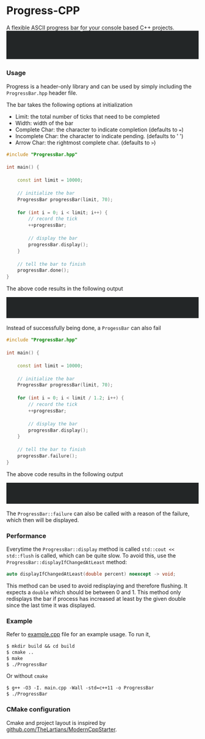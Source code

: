 Progress-CPP
===

A flexible ASCII progress bar for your console based C++ projects.
![](example/overview.gif)


### Usage
Progress is a header-only library and can be used by simply including the `ProgressBar.hpp` header file.

The bar takes the following options at initialization
- Limit: the total number of ticks that need to be completed
- Width: width of the bar
- Complete Char: the character to indicate completion (defaults to `=`)
- Incomplete Char: the character to indicate pending. (defaults to ' ')
- Arrow Char: the rightmost complete char. (defaults to `>`)

```c++
#include "ProgressBar.hpp"

int main() {

    const int limit = 10000;

    // initialize the bar
    ProgressBar progressBar(limit, 70);

    for (int i = 0; i < limit; i++) {
        // record the tick
        ++progressBar;

        // display the bar
        progressBar.display();
    }

    // tell the bar to finish
    progressBar.done();
}
```
The above code results in the following output

![](example/success.gif)


Instead of successfully being done, a `ProgessBar` can also fail
```c++
#include "ProgressBar.hpp"

int main() {

    const int limit = 10000;

    // initialize the bar
    ProgressBar progressBar(limit, 70);

    for (int i = 0; i < limit / 1.2; i++) {
        // record the tick
        ++progressBar;

        // display the bar
        progressBar.display();
    }

    // tell the bar to finish
    progressBar.failure();
}
```
The above code results in the following output

![](example/failure.gif)

The `ProgressBar::failure` can also be called with a reason of the failure, which then will be displayed.

### Performance
Everytime the `ProgressBar::display` method is called `std::cout << std::flush` is called, which can be quite slow.
To avoid this, use the `ProgressBar::displayIfChangedAtLeast` method:
```c++
auto displayIfChangedAtLeast(double percent) noexcept -> void;
```
This method can be used to avoid redisplaying and therefore flushing.
It expects a `double` which should be between 0 and 1.
This method only redisplays the bar if process has increased at least by the given double since the
last time it was displayed.

### Example
Refer to [example.cpp](example/src/example.cpp) file for an example usage. To run it,

```
$ mkdir build && cd build
$ cmake ..
$ make
$ ./ProgressBar
```

Or without `cmake`
```
$ g++ -O3 -I. main.cpp -Wall -std=c++11 -o ProgressBar
$ ./ProgressBar
```

### CMake configuration
Cmake and project layout is inspired by [github.com/TheLartians/ModernCppStarter](https://github.com/TheLartians/ModernCppStarter).
